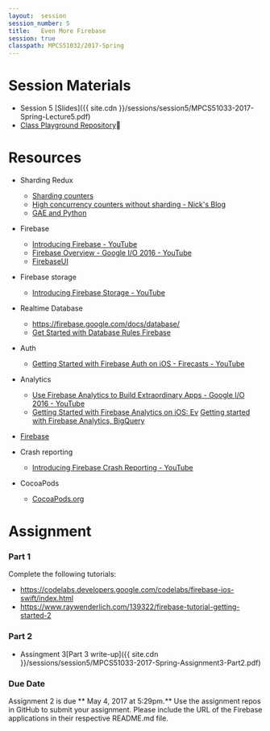 ```yaml
---
layout:  session
session_number: 5
title:   Even More Firebase
session: true
classpath: MPCS51032/2017-Spring
---
```


Session Materials
=================
* Session 5 [Slides]({{ site.cdn }}/sessions/session5/MPCS51033-2017-Spring-Lecture5.pdf)
* [Class Playground Repository](https://github.com/uchicago-cloud/mpcs51033-2017-spring-playground)

Resources
=========
* Sharding Redux
  - [Sharding counters](https://cloud.google.com/appengine/articles/sharding_counters)
  - [High concurrency counters without sharding - Nick's Blog](http://blog.notdot.net/2010/04/High-concurrency-counters-without-sharding)
  - [GAE and Python](https://books.google.com/books?id=4BIDCgAAQBAJ&pg=PA211&lpg=PA211&dq=sharding+entities++in+app+engine&source=bl&ots=lmKklyRasc&sig=J-qjh-WJz76sPQ6cGKbxEnqr0p4&hl=en&sa=X&ved=0ahUKEwiArPezmMDTAhUX62MKHZnTBpo4ChDoAQhIMAc#v=onepage&q=sharding%20entities%20%20in%20app%20engine&f=false)

* Firebase
  * [Introducing Firebase - YouTube](https://www.youtube.com/watch?list=PLl-K7zZEsYLmOF_07IayrTntevxtbUxDL&v=O17OWyx08Cg)
  * [Firebase Overview - Google I/O 2016 - YouTube](https://www.youtube.com/watch?v=tb2GZ3Bh4p8&t=178s)
  - [FirebaseUI](https://github.com/firebase/FirebaseUI-iOS)

* Firebase storage
  - [Introducing Firebase Storage - YouTube](https://www.youtube.com/watch?list=PLl-K7zZEsYLmOF_07IayrTntevxtbUxDL&v=_tyjqozrEPY)

* Realtime Database
    * https://firebase.google.com/docs/database/
    *  [Get Started with Database Rules  Firebase](https://firebase.google.com/docs/database/security/quickstart)

* Auth
    *  [Getting Started with Firebase Auth on iOS - Firecasts - YouTube](https://www.youtube.com/watch?v=PrXmRaoZmD4)

* Analytics
    - [Use Firebase Analytics to Build Extraordinary Apps - Google I/O 2016 - YouTube](https://www.youtube.com/watch?v=yi23CLNeGaw&t=923s)
    - [Getting Started with Firebase Analytics on iOS: Ev](https://www.youtube.com/watch?v=5pYdTgSkW5E)
[Getting started with Firebase Analytics, BigQuery ](https://www.youtube.com/watch?v=Ki_F6VCOtXU)
- [Firebase](https://www.youtube.com/user/Firebase)

* Crash reporting
  - [Introducing Firebase Crash Reporting - YouTube](https://www.youtube.com/watch?list=PLl-K7zZEsYLmOF_07IayrTntevxtbUxDL&v=B7mlLVAkcfU)

* CocoaPods
  - [CocoaPods.org](https://cocoapods.org/)


Assignment
============
### Part 1 ###
Complete the following tutorials:
* https://codelabs.developers.google.com/codelabs/firebase-ios-swift/index.html
* https://www.raywenderlich.com/139322/firebase-tutorial-getting-started-2

### Part 2 ###
* Assingment 3[Part 3 write-up]({{ site.cdn }}/sessions/session5/MPCS51033-2017-Spring-Assignment3-Part2.pdf)

### Due Date ####
Assignment 2 is due ** May 4, 2017 at 5:29pm.** Use the assignment repos in GitHub to submit your assignment.  Please include the URL of the Firebase applications in their respective README.md file.
